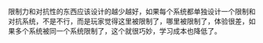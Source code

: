 限制力和对抗性的东西应该设计的越少越好，如果每个系统都单独设计一个限制和对抗系统，不是不行，而是玩家觉得这里被限制了，哪里被限制了，体验很差，如果多个系统被同一个系统限制了，这个就很巧妙，学习成本也降低了。
